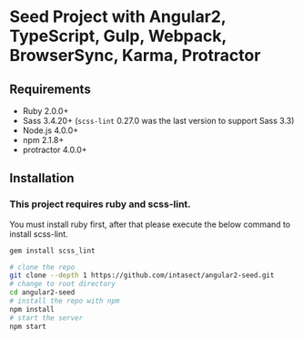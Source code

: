 # Seed Project with Angular2, TypeScript, Gulp, Webpack, BrowserSync, Karma, Protractor

## Requirements

* Ruby 2.0.0+
* Sass 3.4.20+ (`scss-lint` 0.27.0 was the last version to support Sass 3.3)
* Node.js 4.0.0+
* npm 2.1.8+
* protractor 4.0.0+

## Installation
### This project requires ruby and scss-lint.
You must install ruby first, after that please execute the below command to install scss-lint.
```bash
gem install scss_lint
```

```bash
# clone the repo
git clone --depth 1 https://github.com/intasect/angular2-seed.git
# change to root directory
cd angular2-seed
# install the repo with npm
npm install
# start the server
npm start
```


